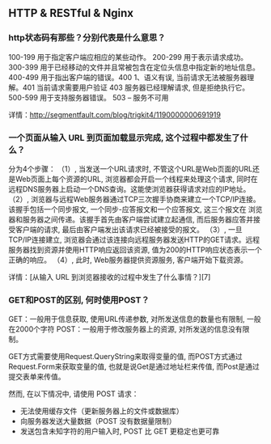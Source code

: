 ## HTTP & RESTful & Nginx

### http状态码有那些？分别代表是什么意思？

100-199 用于指定客户端应相应的某些动作。 
200-299 用于表示请求成功。 
300-399 用于已经移动的文件并且常被包含在定位头信息中指定新的地址信息。 
400-499 用于指出客户端的错误。400    1、语义有误, 当前请求无法被服务器理解。401   当前请求需要用户验证 403  服务器已经理解请求, 但是拒绝执行它。
500-599 用于支持服务器错误。 503 – 服务不可用

详情：http://segmentfault.com/blog/trigkit4/1190000000691919

### 一个页面从输入 URL 到页面加载显示完成, 这个过程中都发生了什么？

分为4个步骤：
（1）, 当发送一个URL请求时, 不管这个URL是Web页面的URL还是Web页面上每个资源的URL, 浏览器都会开启一个线程来处理这个请求, 同时在远程DNS服务器上启动一个DNS查询。这能使浏览器获得请求对应的IP地址。
（2）,  浏览器与远程Web服务器通过TCP三次握手协商来建立一个TCP/IP连接。该握手包括一个同步报文, 一个同步-应答报文和一个应答报文, 这三个报文在 浏览器和服务器之间传递。该握手首先由客户端尝试建立起通信, 而后服务器应答并接受客户端的请求, 最后由客户端发出该请求已经被接受的报文。
（3）, 一旦TCP/IP连接建立, 浏览器会通过该连接向远程服务器发送HTTP的GET请求。远程服务器找到资源并使用HTTP响应返回该资源, 值为200的HTTP响应状态表示一个正确的响应。
（4）, 此时, Web服务器提供资源服务, 客户端开始下载资源。

详情：[从输入 URL 到浏览器接收的过程中发生了什么事情？][7]

### GET和POST的区别, 何时使用POST？

GET：一般用于信息获取, 使用URL传递参数, 对所发送信息的数量也有限制, 一般在2000个字符
POST：一般用于修改服务器上的资源, 对所发送的信息没有限制。

GET方式需要使用Request.QueryString来取得变量的值, 而POST方式通过Request.Form来获取变量的值,
也就是说Get是通过地址栏来传值, 而Post是通过提交表单来传值。
    
然而, 在以下情况中, 请使用 POST 请求：

- 无法使用缓存文件（更新服务器上的文件或数据库）
- 向服务器发送大量数据（POST 没有数据量限制）
- 发送包含未知字符的用户输入时, POST 比 GET 更稳定也更可靠


